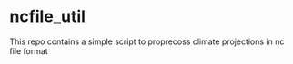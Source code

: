 # ncfile_util
This repo contains a simple script to proprecoss climate projections in nc file format

